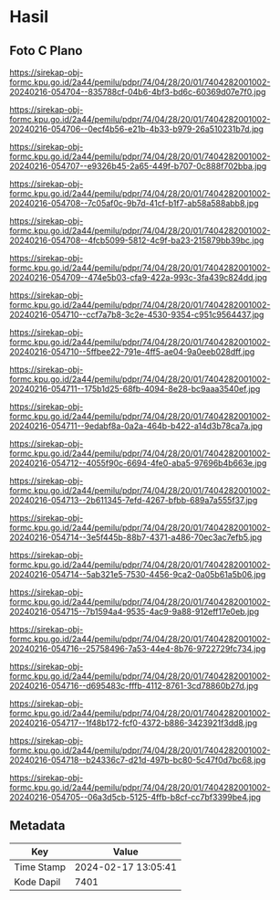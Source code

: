 # Hasil

## Foto C Plano

https://sirekap-obj-formc.kpu.go.id/2a44/pemilu/pdpr/74/04/28/20/01/7404282001002-20240216-054704--835788cf-04b6-4bf3-bd6c-60369d07e7f0.jpg

https://sirekap-obj-formc.kpu.go.id/2a44/pemilu/pdpr/74/04/28/20/01/7404282001002-20240216-054706--0ecf4b56-e21b-4b33-b979-26a510231b7d.jpg

https://sirekap-obj-formc.kpu.go.id/2a44/pemilu/pdpr/74/04/28/20/01/7404282001002-20240216-054707--e9326b45-2a65-449f-b707-0c888f702bba.jpg

https://sirekap-obj-formc.kpu.go.id/2a44/pemilu/pdpr/74/04/28/20/01/7404282001002-20240216-054708--7c05af0c-9b7d-41cf-b1f7-ab58a588abb8.jpg

https://sirekap-obj-formc.kpu.go.id/2a44/pemilu/pdpr/74/04/28/20/01/7404282001002-20240216-054708--4fcb5099-5812-4c9f-ba23-215879bb39bc.jpg

https://sirekap-obj-formc.kpu.go.id/2a44/pemilu/pdpr/74/04/28/20/01/7404282001002-20240216-054709--474e5b03-cfa9-422a-993c-3fa439c824dd.jpg

https://sirekap-obj-formc.kpu.go.id/2a44/pemilu/pdpr/74/04/28/20/01/7404282001002-20240216-054710--ccf7a7b8-3c2e-4530-9354-c951c9564437.jpg

https://sirekap-obj-formc.kpu.go.id/2a44/pemilu/pdpr/74/04/28/20/01/7404282001002-20240216-054710--5ffbee22-791e-4ff5-ae04-9a0eeb028dff.jpg

https://sirekap-obj-formc.kpu.go.id/2a44/pemilu/pdpr/74/04/28/20/01/7404282001002-20240216-054711--175b1d25-68fb-4094-8e28-bc9aaa3540ef.jpg

https://sirekap-obj-formc.kpu.go.id/2a44/pemilu/pdpr/74/04/28/20/01/7404282001002-20240216-054711--9edabf8a-0a2a-464b-b422-a14d3b78ca7a.jpg

https://sirekap-obj-formc.kpu.go.id/2a44/pemilu/pdpr/74/04/28/20/01/7404282001002-20240216-054712--4055f90c-6694-4fe0-aba5-97696b4b663e.jpg

https://sirekap-obj-formc.kpu.go.id/2a44/pemilu/pdpr/74/04/28/20/01/7404282001002-20240216-054713--2b611345-7efd-4267-bfbb-689a7a555f37.jpg

https://sirekap-obj-formc.kpu.go.id/2a44/pemilu/pdpr/74/04/28/20/01/7404282001002-20240216-054714--3e5f445b-88b7-4371-a486-70ec3ac7efb5.jpg

https://sirekap-obj-formc.kpu.go.id/2a44/pemilu/pdpr/74/04/28/20/01/7404282001002-20240216-054714--5ab321e5-7530-4456-9ca2-0a05b61a5b06.jpg

https://sirekap-obj-formc.kpu.go.id/2a44/pemilu/pdpr/74/04/28/20/01/7404282001002-20240216-054715--7b1594a4-9535-4ac9-9a88-912eff17e0eb.jpg

https://sirekap-obj-formc.kpu.go.id/2a44/pemilu/pdpr/74/04/28/20/01/7404282001002-20240216-054716--25758496-7a53-44e4-8b76-9722729fc734.jpg

https://sirekap-obj-formc.kpu.go.id/2a44/pemilu/pdpr/74/04/28/20/01/7404282001002-20240216-054716--d695483c-fffb-4112-8761-3cd78860b27d.jpg

https://sirekap-obj-formc.kpu.go.id/2a44/pemilu/pdpr/74/04/28/20/01/7404282001002-20240216-054717--1f48b172-fcf0-4372-b886-3423921f3dd8.jpg

https://sirekap-obj-formc.kpu.go.id/2a44/pemilu/pdpr/74/04/28/20/01/7404282001002-20240216-054718--b24336c7-d21d-497b-bc80-5c47f0d7bc68.jpg

https://sirekap-obj-formc.kpu.go.id/2a44/pemilu/pdpr/74/04/28/20/01/7404282001002-20240216-054705--06a3d5cb-5125-4ffb-b8cf-cc7bf3399be4.jpg


## Metadata

| Key        | Value               |
| ---------- | ------------------- |
| Time Stamp | 2024-02-17 13:05:41 |
| Kode Dapil | 7401                |



